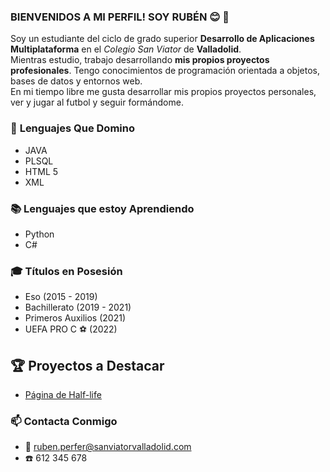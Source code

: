 ### BIENVENIDOS A MI PERFIL! SOY RUBÉN  :blush: 👋

<!--
**RubenPerfer/RubenPerfer** is a ✨ _special_ ✨ repository because its `README.md` (this file) appears on your GitHub profile.

Here are some ideas to get you started:

- 🔭 I’m currently working on ...
- 🌱 I’m currently learning ...
- 👯 I’m looking to collaborate on ...
- 🤔 I’m looking for help with ...
- 💬 Ask me about ...
- 📫 How to reach me: ...
- 😄 Pronouns: ...
- ⚡ Fun fact: ...
-->
Soy un estudiante del ciclo de grado superior **Desarrollo de Aplicaciones Multiplataforma** en el _Colegio San Viator_ de **Valladolid**.  
Mientras estudio, trabajo desarrollando **mis propios proyectos profesionales**. 
Tengo conocimientos de programación orientada a objetos, bases de datos y entornos web.  
En mi tiempo libre me gusta desarrollar mis propios proyectos personales, ver y jugar al futbol y seguir formándome.  

### :pencil: **Lenguajes Que Domino**  

* JAVA
* PLSQL
* HTML 5
* XML

### :books: **Lenguajes que estoy Aprendiendo**

* Python
* C#

### :mortar_board: Títulos en Posesión

* Eso (2015 - 2019)
* Bachillerato (2019 - 2021)
* Primeros Auxilios (2021)
* UEFA PRO C :soccer: (2022)

## :trophy: Proyectos a Destacar

* [Página de Half-life](https://es.wikipedia.org/wiki/Half-Life)

### :mailbox: **Contacta Conmigo**

* :email: ruben.perfer@sanviatorvalladolid.com
* :telephone: 612 345 678
